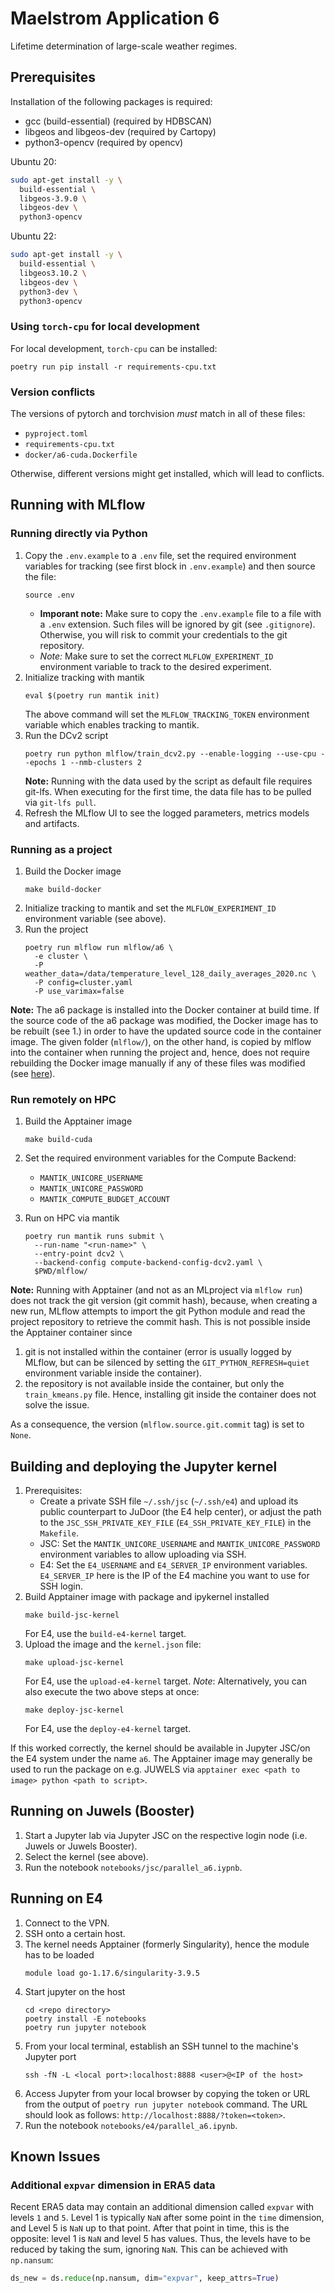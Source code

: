 # Maelstrom Application 6

Lifetime determination of large-scale weather regimes.

## Prerequisites

Installation of the following packages is required:

* gcc (build-essential) (required by HDBSCAN)
* libgeos and libgeos-dev (required by Cartopy)
* python3-opencv (required by opencv)

Ubuntu 20:

```bash
sudo apt-get install -y \
  build-essential \
  libgeos-3.9.0 \
  libgeos-dev \
  python3-opencv
```

Ubuntu 22:

```bash
sudo apt-get install -y \
  build-essential \
  libgeos3.10.2 \
  libgeos-dev \
  python3-dev \
  python3-opencv
```

### Using `torch-cpu` for local development

For local development, `torch-cpu` can be installed:

```shell
poetry run pip install -r requirements-cpu.txt
```

### Version conflicts

The versions of pytorch and torchvision _must_ match in all of these files:

- `pyproject.toml`
- `requirements-cpu.txt`
- `docker/a6-cuda.Dockerfile`

Otherwise, different versions might get installed, which will lead to conflicts.

## Running with MLflow

### Running directly via Python

1. Copy the `.env.example` to a `.env` file, set the required environment variables
   for tracking (see first block in `.env.example`) and then source the file:
   ```commandline
   source .env
   ```
   - **Imporant note:** Make sure to copy the `.env.example` file to a file with a `.env`
   extension. Such files will be ignored by git (see `.gitignore`). Otherwise, you
   will risk to commit your credentials to the git repository.
   - *Note:* Make sure to set the correct `MLFLOW_EXPERIMENT_ID` environment variable to
   track to the desired experiment.
2. Initialize tracking with mantik
   ```commandline
   eval $(poetry run mantik init)
   ```
   The above command will set the `MLFLOW_TRACKING_TOKEN` environment variable which enables
   tracking to mantik.
3. Run the DCv2 script
   ```commandline
   poetry run python mlflow/train_dcv2.py --enable-logging --use-cpu --epochs 1 --nmb-clusters 2
   ```
   **Note:** Running with the data used by the script as default file requires git-lfs.
   When executing for the first time, the data file has to be pulled via `git-lfs pull`.
4. Refresh the MLflow UI to see the logged parameters, metrics models and artifacts.

### Running as a project

1. Build the Docker image
   ```commandline
   make build-docker
   ```
2. Initialize tracking to mantik and set the `MLFLOW_EXPERIMENT_ID` environment variable
   (see above).
3. Run the project
   ```commandline
   poetry run mlflow run mlflow/a6 \
     -e cluster \
     -P weather_data=/data/temperature_level_128_daily_averages_2020.nc \
     -P config=cluster.yaml
     -P use_varimax=false
   ```

**Note:** The a6 package is installed into the Docker container
at build time. If the source code of the a6 package was modified,
the Docker image has to be rebuilt (see 1.) in order to have the updated source code
in the container image. The given folder (`mlflow/`), on the other hand, is copied by mlflow into
the container when running the project and, hence, does not require rebuilding the
Docker image manually if any of these files was modified
(see
[here](https://github.com/mlflow/mlflow/blob/276f71e0dfd496701774b976103dc8cce72734f2/mlflow/projects/docker.py#L60)).

### Run remotely on HPC

1. Build the Apptainer image
   ```commandline
   make build-cuda
   ```
2. Set the required environment variables for the Compute Backend:

   - `MANTIK_UNICORE_USERNAME`
   - `MANTIK_UNICORE_PASSWORD`
   - `MANTIK_COMPUTE_BUDGET_ACCOUNT`
3. Run on HPC via mantik
   ```commandline
   poetry run mantik runs submit \
     --run-name "<run-name>" \
     --entry-point dcv2 \
     --backend-config compute-backend-config-dcv2.yaml \
     $PWD/mlflow/
   ```

**Note:**
Running with Apptainer (and not as an MLproject via `mlflow run`)
does not track the git version (git commit hash), because, when creating a new run,
MLflow attempts to import the git Python module and read the project repository to
retrieve the commit hash. This is not possible inside the Apptainer container since

1. git is not installed within the container (error is usually logged by MLflow, but can be
   silenced by setting the `GIT_PYTHON_REFRESH=quiet` environment variable inside the container).
2. the repository is not available inside the container, but only the `train_kmeans.py` file.
   Hence, installing git inside the container does not solve the issue.

As a consequence, the version (`mlflow.source.git.commit` tag) is set to `None`.

## Building and deploying the Jupyter kernel

1. Prerequisites:
   - Create a private SSH file `~/.ssh/jsc` (`~/.ssh/e4`) and upload its public counterpart
     to JuDoor (the E4 help center), or adjust the path to the `JSC_SSH_PRIVATE_KEY_FILE`
     (`E4_SSH_PRIVATE_KEY_FILE`) in the `Makefile`.
   - JSC: Set the `MANTIK_UNICORE_USERNAME` and `MANTIK_UNICORE_PASSWORD` environment
     variables to allow uploading via SSH.
   - E4: Set the `E4_USERNAME` and `E4_SERVER_IP` environment variables.
     `E4_SERVER_IP` here is the IP of the E4 machine you want to use for SSH login.
2. Build Apptainer image with package and ipykernel installed
   ```commandline
   make build-jsc-kernel
   ```
   For E4, use the `build-e4-kernel` target.
3. Upload the image and the `kernel.json` file:
   ```commandline
   make upload-jsc-kernel
   ```
   For E4, use the `upload-e4-kernel` target.
   *Note*: Alternatively, you can also execute the two above steps at once:
   ```commandline
   make deploy-jsc-kernel
   ```
   For E4, use the `deploy-e4-kernel` target.

If this worked correctly, the kernel should be available in Jupyter JSC/on the E4 system
under the name `a6`.
The Apptainer image may generally be used to run the package on e.g. JUWELS
via `apptainer exec <path to image> python <path to script>`.

## Running on Juwels (Booster)

1. Start a Jupyter lab via Jupyter JSC on the respective login node (i.e. Juwels or Juwels Booster).
2. Select the kernel (see above).
3. Run the notebook `notebooks/jsc/parallel_a6.iypnb`.

## Running on E4

1. Connect to the VPN.
2. SSH onto a certain host.
3. The kernel needs Apptainer (formerly Singularity), hence the module has to be loaded
   ```commandline
   module load go-1.17.6/singularity-3.9.5
   ```
4. Start jupyter on the host
   ```commandline
   cd <repo directory>
   poetry install -E notebooks
   poetry run jupyter notebook
   ```
5. From your local terminal, establish an SSH tunnel to the machine's Jupyter port
   ```commandline
   ssh -fN -L <local port>:localhost:8888 <user>@<IP of the host>
   ```
6. Access Jupyter from your local browser by copying the token or URL from the output of
   `poetry run jupyter notebook` command. The URL should look as follows:
   `http://localhost:8888/?token=<token>`.
7. Run the notebook `notebooks/e4/parallel_a6.ipynb`.

## Known Issues

### Additional `expvar` dimension in ERA5 data

Recent ERA5 data may contain an additional dimension called `expvar` with levels `1` and `5`.
Level 1 is typically `NaN` after some point in the `time` dimension, and Level 5 is `NaN` up to that point.
After that point in time, this is the opposite: level 1 is `NaN` and level 5 has values.
Thus, the levels have to be reduced by taking the sum, ignoring `NaN`. This can be achieved with `np.nansum`:

```python
ds_new = ds.reduce(np.nansum, dim="expvar", keep_attrs=True)
```
